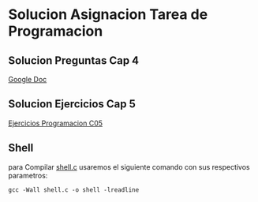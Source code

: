 # Solucion Asignacion Tarea de Programacion

## Solucion Preguntas Cap 4
[Google Doc](https://docs.google.com/document/d/18fjgMo467Ha7gzqiNniKop61jwgj6H3xDg3qCLTE7Bw/edit?usp=sharing)

## Solucion Ejercicios Cap 5
[Ejercicios Programacion C05](Ejercicios_programacion_C05)

## Shell
para Compilar [shell.c](shell.c) usaremos el siguiente comando con sus respectivos parametros:

```
gcc -Wall shell.c -o shell -lreadline
```

